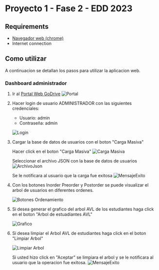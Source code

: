 # Proyecto 1 - Fase 2 - EDD 2023

## Requirements

- [Navegador web (chrome)](https://www.google.com/intl/es-419/chrome/)
- Internet connection

## Como utilizar

A continuacion se detallan los pasos para utilizar la aplicacion web.

### Dashboard administrador

1. Ir al [Portal Web GoDrive](https://jonatangonzalez0.github.io/EDD_1S2023_PY_201900570/)
![Portal](https://i.imgur.com/ZEqLx5f.png)

2. Hacer login de usuario ADMINISTRADOR con las siguientes credenciales:

    - Usuario: admin
    - Contraseña: admin

    ![Login](https://i.imgur.com/bRC87xl.png)

3. Cargar la base de datos de usuarios con el boton "Carga Masiva"

    Hacer click en el boton "Carga Masiva"
    ![Carga Masiva](https://i.imgur.com/cV5GHoo.png)

    Seleccionar el archivo JSON con la base de datos de usuarios
    ![ArchivoJson](https://i.imgur.com/mCMS74n.png)

    Se le notificara al usuario que la carga fue exitosa
    ![MensajeExito](https://i.imgur.com/27rVZjH.png)

4. Con los botones Inorder Preorder y Postorder se puede visualizar el arbol de usuarios en diferentes ordenes.

    ![Botones Ordenamiento](https://i.imgur.com/Tc9FJ8c.png)

5. Si desea generar el grafico del arbol AVL de los estudiantes haga click en el boton "Arbol de estuadiantes AVL"

    ![ Grafico](https://i.imgur.com/Tc9FJ8c.png)

6. Si desea limpiar el Arbol AVL de estudiantes haga click en el boton "Limpiar Arbol"

    ![Limpiar Arbol](https://i.imgur.com/tuP1u1F.png)

    Si usted hizo click en "Aceptar" se limpiara el arbol y se le notificara al usuario que la operacion fue exitosa.
    ![MensajeExito](https://i.imgur.com/l9YSNKG.png)